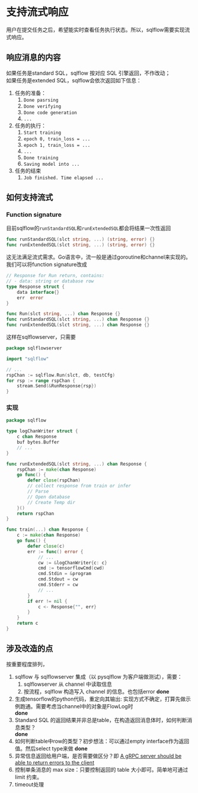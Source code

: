 # 支持流式响应

用户在提交任务之后，希望能实时查看任务执行状态。所以，sqlflow需要实现流式响应。

## 响应消息的内容

如果任务是standard SQL，sqlflow 按对应 SQL 引擎返回，不作改动；    
如果任务是extended SQL，sqlflow会依次返回如下信息：

1. 任务的准备：
    1. `Done pasrsing`
    1. `Done verifying`
    1. `Done code generation`
    1. `...`
1. 任务的执行：
    1. `Start training`
    1. `epoch 0, train_loss = ...`
    1. `epoch 1, train_loss = ...`
    1. `...`
    1. `Done training`
    1. `Saving model into ...`
1. 任务的结束
    1. `Job finished. Time elapsed ...`

## 如何支持流式

### Function signature

目前sqlflow的`runStandardSQL`和`runExtendedSQL`都会将结果一次性返回

```go
func runStandardSQL(slct string, ...) (string, error) {}
func runExtendedSQL(slct string, ...) (string, error) {}
```

这无法满足流式需求。Go语言中，流一般是通过goroutine和channel来实现的。我们可以将function signature改成

```go
// Response for Run return, contains: 
// - data: string or database row 
type Response struct {
    data interface{}
    err  error
}

func Run(slct string, ...) chan Response {}
func runStandardSQL(slct string, ...) chan Response {}
func runExtendedSQL(slct string, ...) chan Response {}
```

这样在sqlflowserver，只需要

```go
package sqlflowserver

import "sqlflow"

// ...
rspChan := sqlflow.Run(slct, db, testCfg)
for rsp := range rspChan {
    stream.Send(&RunResponse{rsp})
}       
```

### 实现
```go
package sqlflow

type logChanWriter struct {
    c chan Response
    buf bytes.Buffer
    // ...
}

func runExtendedSQL(slct string, ...) chan Response {
    rspChan := make(chan Response)
    go func() {
        defer close(rspChan)
        // collect response from train or infer
        // Parse
        // Open database
        // Create Temp dir
    }()
    return rspChan
}

func train(...) chan Response {
    c := make(chan Response)
    go func() { 
        defer close(c)
        err := func() error {
            // ...
            cw := &logChanWriter{c: c}
            cmd := tensorflowCmd(cwd)
            cmd.Stdin = &program
            cmd.Stdout = cw
            cmd.Stderr = cw
            // ...
        }
        if err != nil {
            c <- Response{"", err}
        }
    }
    return c
}
```

## 涉及改造的点
按重要程度排列，

1. sqlflow 与 sqlflowserver 集成（以 pysqlflow 为客户端做测试），需要：  
    1. sqlflowserver 从 channel 中读取信息  
    1. 按流程，sqlflow 构造写入 channel 的信息。也包括error **done**
1. 生成tensorflow的python代码，重定向其输出: 实现方式不确定，打算先做示例跑通。需要考虑当channel中的对象是FlowLog时    
**done**
1. Standard SQL 的返回结果并非总是table，在构造返回消息体时，如何判断消息类型？  
**done**
1. 如何判断table中row的类型？初步想法：可以通过empty interface作为返回值。然后select type来做
**done**
1. 异常信息返回给用户端，是否需要做区分？即 [A gRPC server should be able to return errors to the client](https://github.com/wangkuiyi/sqlflowserver/issues/19)
1. 控制单条消息的 max size：只要控制返回的 table 大小即可。简单地可通过 limit 约束。
1. timeout处理
